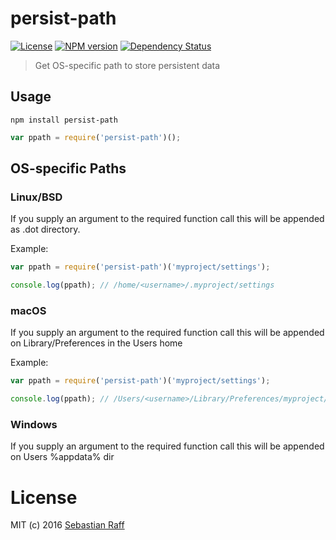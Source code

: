 # persist-path

[![License][mit-badge]][mit-url]
[![NPM version](https://badge.fury.io/js/persist-path.svg)](http://badge.fury.io/js/persist-path)
[![Dependency Status](https://img.shields.io/gemnasium/hobbyquaker/persist-path.svg?maxAge=2592000)](https://gemnasium.com/github.com/hobbyquaker/persist-path)

> Get OS-specific path to store persistent data

## Usage

```npm install persist-path```

```Javascript
var ppath = require('persist-path')();
```

## OS-specific Paths

### Linux/BSD

If you supply an argument to the required function call this will be appended as .dot directory.

Example:
```Javascript
var ppath = require('persist-path')('myproject/settings');

console.log(ppath); // /home/<username>/.myproject/settings
```

### macOS

If you supply an argument to the required function call this will be appended on Library/Preferences in the Users home

Example:
```Javascript
var ppath = require('persist-path')('myproject/settings');

console.log(ppath); // /Users/<username>/Library/Preferences/myproject/settings
```

### Windows

If you supply an argument to the required function call this will be appended on Users %appdata% dir

# License

MIT (c) 2016 [Sebastian Raff](https://github.com/hobbyquaker)

[mit-badge]: https://img.shields.io/badge/License-MIT-blue.svg?style=flat
[mit-url]: LICENSE

